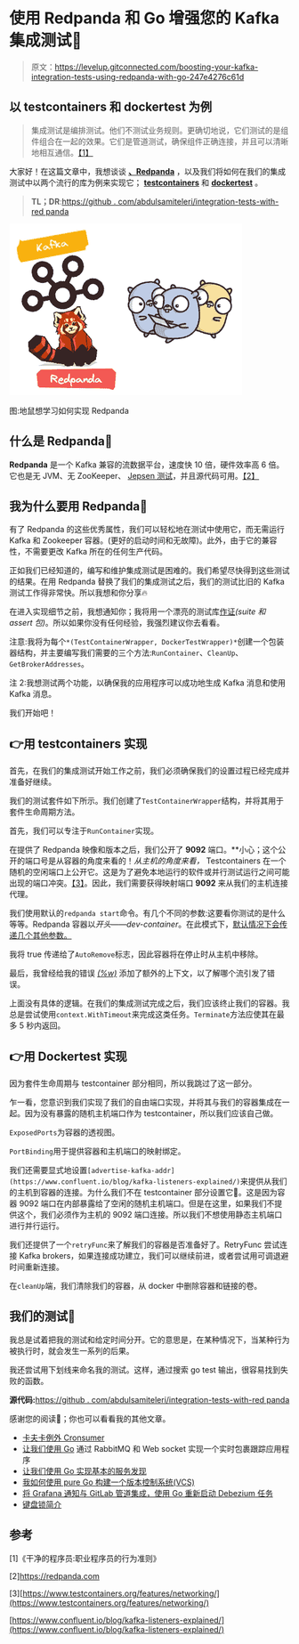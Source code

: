 # 使用 Redpanda 和 Go 增强您的 Kafka 集成测试🚀

> 原文：<https://levelup.gitconnected.com/boosting-your-kafka-integration-tests-using-redpanda-with-go-247e4276c61d>

## 以 testcontainers 和 dockertest 为例

> 集成测试是编排测试。他们不测试业务规则。更确切地说，它们测试的是组件组合在一起的效果。它们是管道测试，确保组件正确连接，并且可以清晰地相互通信。[【1】](https://www.amazon.com/Clean-Coder-Conduct-Professional-Programmers/dp/0137081073)

大家好！在这篇文章中，我想谈谈 [**、Redpanda**](https://redpanda.com/) ，以及我们将如何在我们的集成测试中以两个流行的库为例来实现它； [**testcontainers**](https://github.com/testcontainers/testcontainers-go) 和 [**dockertest**](https://github.com/ory/dockertest) 。

> **TL；DR**:[https://github . com/abdulsamiteleri/integration-tests-with-red panda](https://github.com/Abdulsametileri/integration-tests-with-redpanda)

![](img/be99c27d1185198ea6bbac5f0d55f84e.png)

图:地鼠想学习如何实现 Redpanda

## 什么是 Redpanda🤔

**Redpanda** 是一个 Kafka 兼容的流数据平台，速度快 10 倍，硬件效率高 6 倍。它也是无 JVM、无 ZooKeeper、 [Jepsen 测试](https://redpanda.com/blog/redpanda-official-jepsen-report-and-analysis/)，并且源代码可用。[【2】](https://redpanda.com/)

## 我为什么要用 Redpanda🤔

有了 Redpanda 的这些优秀属性，我们可以轻松地在测试中使用它，而无需运行 Kafka 和 Zookeeper 容器。(更好的启动时间和无故障)。此外，由于它的兼容性，不需要更改 Kafka 所在的任何生产代码。

正如我们已经知道的，编写和维护集成测试是困难的。我们希望尽快得到这些测试的结果。在用 Redpanda 替换了我们的集成测试之后，我们的测试比旧的 Kafka 测试工作得非常快。所以我想和你分享🔥

在进入实现细节之前，我想通知你；我将用一个漂亮的测试库[作证](https://github.com/stretchr/testify)*(suite 和 assert 包)*。所以如果你没有任何经验，我强烈建议你去看看。

注意:我将为每个`*(TestContainerWrapper, DockerTestWrapper)*`创建一个包装器结构，并主要编写我们需要的三个方法:`RunContainer`、`CleanUp`、`GetBrokerAddresses`。

注 2:我想测试两个功能，以确保我的应用程序可以成功地生成 Kafka 消息和使用 Kafka 消息。

我们开始吧！

## 👉用 testcontainers 实现

首先，在我们的集成测试开始工作之前，我们必须确保我们的设置过程已经完成并准备好继续。

我们的测试套件如下所示。我们创建了`TestContainerWrapper`结构，并将其用于套件生命周期方法。

首先，我们可以专注于`RunContainer`实现。

在提供了 Redpanda 映像和版本之后，我们公开了 **9092** 端口。**小心；这个公开的端口号是从容器的角度来看的！**从主机的角度来看*，* Testcontainers 在一个随机的空闲端口上公开它。这是为了避免本地运行的软件或并行测试运行之间可能出现的端口冲突。[【3】](https://www.testcontainers.org/features/networking/)。因此，我们需要获得映射端口 **9092** 来从我们的主机连接代理。

我们使用默认的`redpanda start`命令。有几个不同的参数:这要看你测试的是什么等等。Redpanda 容器以*开头——dev-container*。在此模式下，[默认情况下会传递几个其他参数。](https://github.com/redpanda-data/redpanda/blob/36902e558294680e6d89e501a80e4e09811bc815/src/go/rpk/pkg/cli/cmd/redpanda/start.go#L1062)

我将 true 传递给了`AutoRemove`标志，因此容器将在停止时从主机中移除。

最后，我曾经给我的错误 [*(%w)*](https://go.dev/blog/go1.13-errors) 添加了额外的上下文，以了解哪个流引发了错误。

上面没有具体的逻辑。在我们的集成测试完成之后，我们应该终止我们的容器。我总是尝试使用`context.WithTimeout`来完成这类任务。`Terminate`方法应使其在最多 5 秒内返回。

## 👉用 Dockertest 实现

因为套件生命周期与 testcontainer 部分相同，所以我跳过了这一部分。

乍一看，您意识到我们实现了我们的自由端口实现，并将其与我们的容器集成在一起。因为没有暴露的随机主机端口作为 testcontainer，所以我们应该自己做。

`ExposedPorts`为容器的透视图。

`PortBinding`用于提供容器和主机端口的映射绑定。

我们还需要显式地设置`[advertise-kafka-addr](https://www.confluent.io/blog/kafka-listeners-explained/)`来提供从我们的主机到容器的连接。为什么我们不在 testcontainer 部分设置它🤔。这是因为容器 9092 端口在内部暴露给了空闲的随机主机端口。但是在这里，如果我们不提供这个，我们必须作为主机的 9092 端口连接。所以我们不想使用静态主机端口进行并行运行。

我们还提供了一个`retryFunc`来了解我们的容器是否准备好了。RetryFunc 尝试连接 Kafka brokers，如果连接成功建立，我们可以继续前进，或者尝试用可调退避时间重新连接。

在`cleanUp`端，我们清除我们的容器，从 docker 中删除容器和链接的卷。

## 我们的测试🚀

我总是试着把我的测试和给定时间分开。它的意思是，在某种情况下，当某种行为被执行时，就会发生一系列的后果。

我还尝试用下划线来命名我的测试。这样，通过搜索 go test 输出，很容易找到失败的函数。

**源代码:**[https://github . com/abdulsamiteleri/integration-tests-with-red panda](https://github.com/Abdulsametileri/integration-tests-with-redpanda)

感谢您的阅读💛；你也可以看看我的其他文章。

*   [卡夫卡例外 Cronsumer](https://medium.com/trendyol-tech/kafka-exception-c-r-onsumer-37c459e4849d)
*   [让我们使用 Go](https://itnext.io/lets-implement-a-real-time-package-tracking-app-with-rabbitmq-and-web-socket-using-go-80f5a5ca5c55) 通过 RabbitMQ 和 Web socket 实现一个实时包裹跟踪应用程序
*   [让我们使用 Go 实现基本的服务发现](https://itnext.io/lets-implement-basic-service-discovery-using-go-d91c513883f6)
*   [我如何使用 pure Go 构建一个版本控制系统(VCS)](/how-was-i-build-a-version-control-system-vcs-using-pure-go-83ec8ec5d4f4)
*   [将 Grafana 通知与 GitLab 管道集成，使用 Go 重新启动 Debezium 任务](https://medium.com/modanisa-engineering/integrating-grafana-notifications-with-gitlab-pipeline-to-restart-debezium-tasks-using-go-1378c9eaf7b8)
*   [键盘锁简介](https://medium.com/codex/introduction-to-keycloak-227c3902754a)

## 参考

[1]《干净的程序员:职业程序员的行为准则》

[2]https://redpanda.com

[3][https://www.testcontainers.org/features/networking/](https://www.testcontainers.org/features/networking/)

[https://www.confluent.io/blog/kafka-listeners-explained/](https://www.confluent.io/blog/kafka-listeners-explained/)